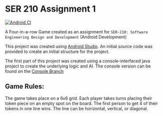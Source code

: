 # SER 210 Assignment 1

[![Android CI](https://github.com/LittleTealeaf/SER-210-Assignment-01/actions/workflows/android.yml/badge.svg)](https://github.com/LittleTealeaf/SER-210-Assignment-01/actions/workflows/android.yml)

A Four-in-a-row Game created as an assignment for `SER-210: Software Engineering Design and Development` (Android Development)

This project was created using [Android Studio](https://developer.android.com/studio). An initial source code was provided to create an initial structure for the project.

The first part of this project was created using a console-interfaced java project to create the underlying logic and AI. The console version can be found on the [Console Branch](https://github.com/LittleTealeaf/SER-210-Assignment-01/tree/Console)

## Game Rules:

The game takes place on a 6x6 grid. Each player takes turns placing their token piece on an empty spot on the board. The first person to get 4 of their tokens in one line wins. The line can be horizontal, vertical, or diagonal.
